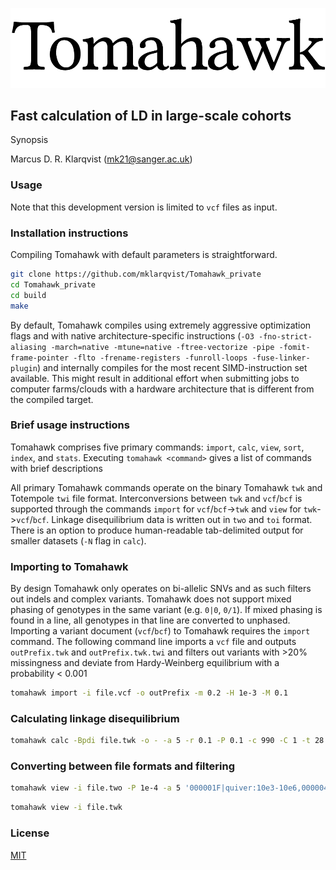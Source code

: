 ![screenshot](tomahawk.png)
## Fast calculation of LD in large-scale cohorts
Synopsis

Marcus D. R. Klarqvist (<mk21@sanger.ac.uk>)

### Usage
Note that this development version is limited to `vcf` files as input.

### Installation instructions
Compiling Tomahawk with default parameters is straightforward.
```bash
git clone https://github.com/mklarqvist/Tomahawk_private
cd Tomahawk_private
cd build
make
```
By default, Tomahawk compiles using extremely aggressive optimization flags and with
native architecture-specific instructions
(`-O3 -fno-strict-aliasing -march=native -mtune=native -ftree-vectorize -pipe
  -fomit-frame-pointer -flto -frename-registers -funroll-loops -fuse-linker-plugin`)
and internally compiles for the most recent SIMD-instruction set available.
This might result in additional effort when submitting jobs to
computer farms/clouds with a hardware architecture that is different from the compiled target.

### Brief usage instructions
Tomahawk comprises five primary commands: `import`, `calc`, `view`, `sort`, `index`,
and `stats`.
Executing `tomahawk <command>` gives a list of commands with brief descriptions

All primary Tomahawk commands operate on the binary Tomahawk `twk` and Totempole `twi` file
format. Interconversions between `twk` and `vcf`/`bcf` is supported through the
commands `import` for `vcf`/`bcf`->`twk` and `view` for `twk`->`vcf`/`bcf`. Linkage
disequilibrium data is written out in `two` and `toi` format. There is an option
to produce human-readable tab-delimited output for smaller datasets (`-N` flag in `calc`).

### Importing to Tomahawk
By design Tomahawk only operates on bi-allelic SNVs and as such filters out
indels and complex variants. Tomahawk does not support mixed phasing of genotypes
in the same variant (e.g. `0|0`, `0/1`). If mixed phasing is found in a line,
all genotypes in that line are converted to unphased. Importing a variant document (`vcf`/`bcf`)
to Tomahawk requires the `import` command.
The following command line imports a `vcf` file and outputs `outPrefix.twk` and
`outPrefix.twk.twi` and filters out variants with >20% missingness and deviate
from Hardy-Weinberg equilibrium with a probability < 0.001
```bash
tomahawk import -i file.vcf -o outPrefix -m 0.2 -H 1e-3 -M 0.1
```

### Calculating linkage disequilibrium
```bash
tomahawk calc -Bpdi file.twk -o - -a 5 -r 0.1 -P 0.1 -c 990 -C 1 -t 28 > output.two
```

### Converting between file formats and filtering
 ```bash
 tomahawk view -i file.two -P 1e-4 -a 5 '000001F|quiver:10e3-10e6,000004F|quiver:0-10e6' '000006F|quiver' '000007F|quiver:000009F|quiver' 
 ```

 ```bash
 tomahawk view -i file.twk
 ```

 ### License
 [MIT](LICENSE)
